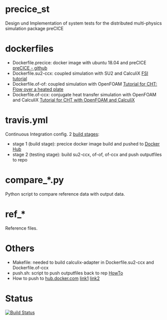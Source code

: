 # precice_st
Design und Implementation of system tests for the distributed multi-physics simulation package preCICE

# dockerfiles
- Dockerfile.precice: docker image with ubuntu 18.04 and preCICE
[preCICE - github](https://github.com/precice)
- Dockerfile.su2-ccx: coupled simulation with SU2 and CalculiX
[FSI tutorial](https://github.com/precice/precice/wiki/FSI-tutorial)
- Dockerfile.of-of: coupled simulation with OpenFOAM
[Tutorial for CHT: Flow over a heated plate](https://github.com/precice/openfoam-adapter/wiki/Tutorial-for-CHT:-Flow-over-a-heated-plate)
- Dockerfile.of-ccx: conjugate heat transfer simulation with OpenFOAM and CalculiX
[Tutorial for CHT with OpenFOAM and CalculiX](https://github.com/precice/precice/wiki/Tutorial-for-CHT-with-OpenFOAM-and-CalculiX)

# travis.yml
Continuous Integration config.
2 [build stages](https://docs.travis-ci.com/user/build-stages/):
- stage 1 (build stage): precice docker image build and pushed to [Docker Hub](https://hub.docker.com/r/kunstrasenspringer/precice/)
- stage 2 (testing stage): build su2-ccx, of-of, of-ccx and push outputfiles to repo

# compare_*.py
Python script to compare reference data with output data.

# ref_*
Reference files.

# Others
- Makefile: needed to build calculix-adapter in Dockerfile.su2-ccx and Dockerfile.of-ccx
- push.sh: script to push outputfiles back to rep [HowTo](https://gist.github.com/willprice/e07efd73fb7f13f917ea#file-push-sh)
- How to push to [hub.docker.com](https://hub.docker.com/) [link1](https://docs.travis-ci.com/user/docker/#Pushing-a-Docker-Image-to-a-Registry) [link2](https://docs.travis-ci.com/user/build-stages/share-docker-image/)

# Status
[![Build Status](https://travis-ci.org/kunstrasenspringer/precice_st.svg?branch=master)](https://travis-ci.org/kunstrasenspringer/precice_st)
